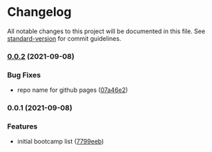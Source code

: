 # Changelog

All notable changes to this project will be documented in this file. See [standard-version](https://github.com/conventional-changelog/standard-version) for commit guidelines.

### [0.0.2](https://github.com/angularbuilders/Bootcamps/compare/v0.0.1...v0.0.2) (2021-09-08)


### Bug Fixes

* repo name for github pages ([07a46e2](https://github.com/angularbuilders/Bootcamps/commit/07a46e2f63b4ba1159e0ac5d0eecb06fe103d5a8))

### 0.0.1 (2021-09-08)


### Features

* initial bootcamp list ([7799eeb](https://github.com/angularbuilders/Bootcamps/commit/7799eeb9739568f8ce6af201102b6e3842f33d24))
